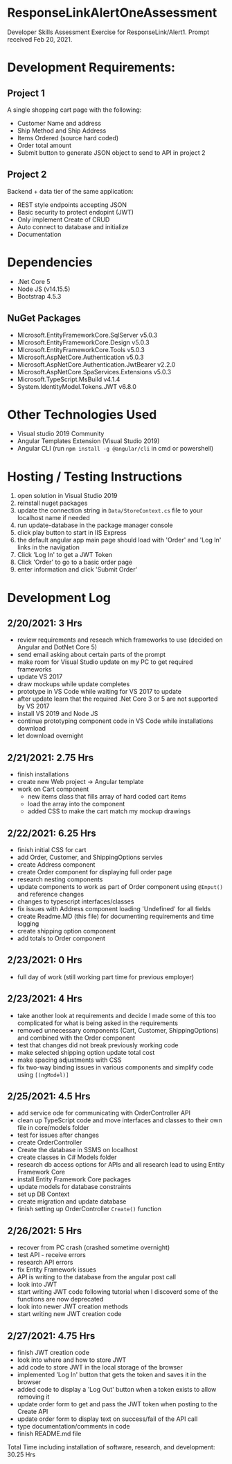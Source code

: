 # ResponseLinkAlertOneAssessment
 Developer Skills Assessment Exercise for ResponseLink/Alert1.  Prompt received Feb 20, 2021.

# Development Requirements:
## Project 1
A single shopping cart page with the following:
- Customer Name and address
- Ship Method and Ship Address
- Items Ordered (source hard coded)
- Order total amount
- Submit button to generate JSON object to send to API in project 2

## Project 2
Backend + data tier of the same application:
- REST style endpoints accepting JSON
- Basic security to protect endopint (JWT)
- Only implement Create of CRUD
- Auto connect to database and initialize
- Documentation

# Dependencies
- .Net Core 5
- Node JS (v14.15.5)
- Bootstrap 4.5.3

## NuGet Packages
- MIcrosoft.EntityFrameworkCore.SqlServer v5.0.3
- MIcrosoft.EntityFrameworkCore.Design v5.0.3
- MIcrosoft.EntityFrameworkCore.Tools v5.0.3
- Microsoft.AspNetCore.Authentication v5.0.3
- Microsoft.AspNetCore.Authentication.JwtBearer v2.2.0
- Microsoft.AspNetCore.SpaServices.Extensions v5.0.3
- Microsoft.TypeScript.MsBuild v4.1.4
- System.IdentityModel.Tokens.JWT v6.8.0

# Other Technologies Used
- Visual studio 2019 Community
- Angular Templates Extension (Visual Studio 2019)
- Angular CLI (run `npm install -g @angular/cli` in cmd or powershell)

# Hosting / Testing Instructions
1. open solution in Visual Studio 2019
2. reinstall nuget packages
3. update the connection string in `Data/StoreContext.cs` file to your localhost name if needed
4. run update-database in the package manager console
5. click play button to start in IIS Express
6. the default angular app main page should load with 'Order' and 'Log In' links in the navigation
7. Click 'Log In' to get a JWT Token
8. Click 'Order' to go to a basic order page
9. enter information and click 'Submit Order'

# Development Log
## 2/20/2021: 3 Hrs
- review requirements and reseach which frameworks to use (decided on Angular and DotNet Core 5)
- send email asking about certain parts of the prompt
- make room for Visual Studio update on my PC to get required frameworks
- update VS 2017
- draw mockups while update completes
- prototype in VS Code while waiting for VS 2017 to update
- after update learn that the required .Net Core 3 or 5 are not supported by VS 2017
- install VS 2019 and Node JS
- continue prototyping component code in VS Code while installations download
- let download overnight

## 2/21/2021: 2.75 Hrs
- finish installations
- create new Web project -> Angular template
- work on Cart component
  - new items class that fills array of hard coded cart items
  - load the array into the component
  - added CSS to make the cart match my mockup drawings

## 2/22/2021: 6.25 Hrs
- finish initial CSS for cart
- add Order, Customer, and ShippingOptions servies
- create Address component
- create Order component for displaying full order page
- research nesting components
- update components to work as part of Order component using `@Input()` and reference changes
- changes to typescript interfaces/classes
- fix issues with Address component loading 'Undefined' for all fields
- create Readme.MD (this file) for documenting requirements and time logging
- create shipping option component
- add totals to Order component

## 2/23/2021: 0 Hrs
- full day of work (still working part time for previous employer)


## 2/23/2021: 4 Hrs
- take another look at requirements and decide I made some of this too complicated for what is being asked in the requirements
- removed unnecessary components (Cart, Customer, ShippingOptions) and combined with the Order component
- test that changes did not break previously working code
- make selected shipping option update total cost
- make spacing adjustments with CSS
- fix two-way binding issues in various components and simplify code using `[(ngModel)]`

## 2/25/2021: 4.5 Hrs
- add service ode for communicating with OrderController API
- clean up TypeScript code and move interfaces and classes to their own file in core/models folder
- test for issues after changes
- create OrderController
- Create the database in SSMS on localhost
- create classes in C# Models folder
- research db access options for APIs and all research lead to using Entity Framework Core
- install Entity Framework Core packages
- update models for database constraints
- set up DB Context
- create migration and update database
- finish setting up OrderController `Create()` function

## 2/26/2021: 5 Hrs
- recover from PC crash (crashed sometime overnight)
- test API - receive errors
- research API errors
- fix Entity Framework issues
- API is writing to the database from the angular post call
- look into JWT
- start writing JWT code following tutorial when I discoverd some of the functions are now deprecated
- look into newer JWT creation methods
- start writing new JWT creation code

## 2/27/2021: 4.75 Hrs
- finish JWT creation code
- look into where and how to store JWT
- add code to store JWT in the local storage of the browser
- implemented 'Log In' button that gets the token and saves it in the browser
- added code to display a 'Log Out' button when a token exists to allow removing it
- update order form to get and pass the JWT token when posting to the Create API
- update order form to display text on success/fail of the API call
- type documentation/comments in code
- finish README.md file

Total Time including installation of software, research, and development: 30.25 Hrs